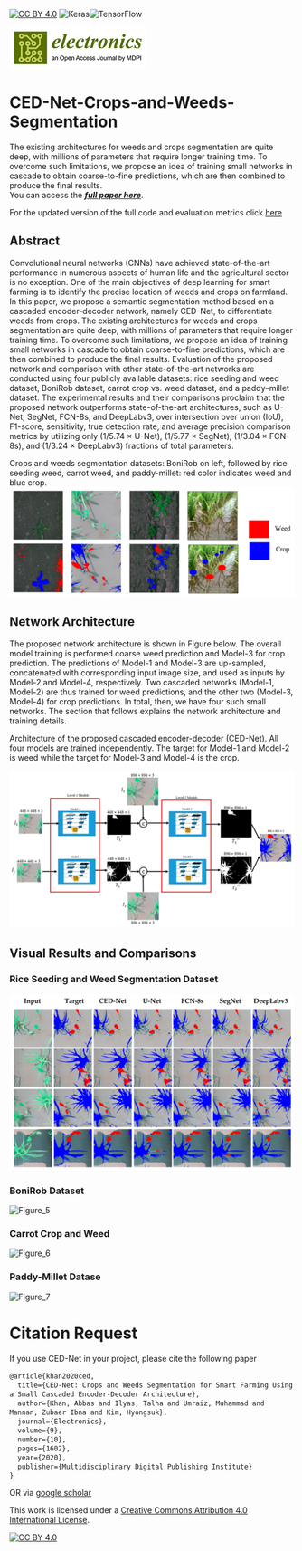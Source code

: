 [![CC BY 4.0][cc-by-shield]][cc-by]
<img alt="Keras" src="https://img.shields.io/badge/Keras%20-%23D00000.svg?&style=for-the-badge&logo=Keras&logoColor=white"/><img alt="TensorFlow" src="https://img.shields.io/badge/TensorFlow%20-%23FF6F00.svg?&style=for-the-badge&logo=TensorFlow&logoColor=white" />

![alt text](https://github.com/Mr-TalhaIlyas/SEEK-A-Framework-of-Superpixel-Learning-with-CNN-Features-for-Unsupervised-Segmentation/blob/master/screens/mdpi2.png)
# CED-Net-Crops-and-Weeds-Segmentation

The existing architectures for weeds and crops segmentation are quite deep, with millions of parameters that require longer training time. To overcome such limitations, we propose an idea of training small networks in cascade to obtain coarse-to-fine predictions, which are then combined to produce the final results.  
You can access the [**_full paper here_**](https://www.mdpi.com/2079-9292/9/10/1602).

For the updated version of the full code and evaluation metrics click [here](https://github.com/kabbas570/CED-Net-Crops-and-Weeds-Segmentation-for-Smart-Farming-Using-a-Small-Cascaded-Encoder-Decoder-Archi)
## Abstract

Convolutional neural networks (CNNs) have achieved state-of-the-art performance in numerous aspects of human life and the agricultural sector is no exception. One of the main objectives of deep learning for smart farming is to identify the precise location of weeds and crops on farmland. In this paper, we propose a semantic segmentation method based on a cascaded encoder-decoder network, namely CED-Net, to differentiate weeds from crops. The existing architectures for weeds and crops segmentation are quite deep, with millions of parameters that require longer training time. To overcome such limitations, we propose an idea of training small networks in cascade to obtain coarse-to-fine predictions, which are then combined to produce the final results. Evaluation of the proposed network and comparison with other state-of-the-art networks are conducted using four publicly available datasets: rice seeding and weed dataset, BoniRob dataset, carrot crop vs. weed dataset, and a paddy–millet dataset. The experimental results and their comparisons proclaim that the proposed network outperforms state-of-the-art architectures, such as U-Net, SegNet, FCN-8s, and DeepLabv3, over intersection over union (IoU), F1-score, sensitivity, true detection rate, and average precision comparison metrics by utilizing only (1/5.74 × U-Net), (1/5.77 × SegNet), (1/3.04 × FCN-8s), and (1/3.24 × DeepLabv3) fractions of total parameters.

Crops and weeds segmentation datasets: BoniRob on left, followed by rice seeding weed, carrot weed, and paddy-millet: red color indicates weed and blue crop.
![Picture1](https://github.com/Mr-TalhaIlyas/CED-Net-Crops-and-Weeds-Segmentation-for-Smart-Farming-Using/blob/master/screens/img(1).png)

## Network Architecture

The proposed network architecture is shown in Figure below. The overall model training is performed
coarse weed prediction and Model-3 for crop prediction. The predictions of Model-1 and Model-3
are up-sampled, concatenated with corresponding input image size, and used as inputs by Model-2
and Model-4, respectively. Two cascaded networks (Model-1, Model-2) are thus trained for weed
predictions, and the other two (Model-3, Model-4) for crop predictions. In total, then, we have four
such small networks. The section that follows explains the network architecture and training details.

Architecture of the proposed cascaded encoder-decoder (CED-Net). All four models are trained independently. The target for Model-1 and Model-2 is weed while the target for Model-3 and Model-4 is the crop.

![Picture2](https://github.com/Mr-TalhaIlyas/CED-Net-Crops-and-Weeds-Segmentation-for-Smart-Farming-Using/blob/master/screens/img(2).png)
## Visual Results and Comparisons
### Rice Seeding and Weed Segmentation Dataset

![Figure_4](https://github.com/Mr-TalhaIlyas/CED-Net-Crops-and-Weeds-Segmentation-for-Smart-Farming-Using/blob/master/screens/img(3).png)

### BoniRob Dataset

![Figure_5](https://github.com/Mr-TalhaIlyas/CED-Net-Crops-and-Weeds-Segmentation-for-Smart-Farming-Using/blob/master/screens/img(4).png)

### Carrot Crop and Weed

![Figure_6](https://github.com/Mr-TalhaIlyas/CED-Net-Crops-and-Weeds-Segmentation-for-Smart-Farming-Using/blob/master/screens/img(5).png)

### Paddy-Millet Datase

![Figure_7](https://github.com/Mr-TalhaIlyas/CED-Net-Crops-and-Weeds-Segmentation-for-Smart-Farming-Using/blob/master/screens/img(6).png)


# Citation Request

If you use CED-Net in your project, please cite the following paper
```
@article{khan2020ced,
  title={CED-Net: Crops and Weeds Segmentation for Smart Farming Using a Small Cascaded Encoder-Decoder Architecture},
  author={Khan, Abbas and Ilyas, Talha and Umraiz, Muhammad and Mannan, Zubaer Ibna and Kim, Hyongsuk},
  journal={Electronics},
  volume={9},
  number={10},
  pages={1602},
  year={2020},
  publisher={Multidisciplinary Digital Publishing Institute}
}
```
OR via [google scholar](https://scholar.google.com/citations?hl=en&user=HYNOyyAAAAAJ)

This work is licensed under a
[Creative Commons Attribution 4.0 International License][cc-by].

[![CC BY 4.0][cc-by-image]][cc-by]

[cc-by]: http://creativecommons.org/licenses/by/4.0/
[cc-by-image]: https://i.creativecommons.org/l/by/4.0/88x31.png
[cc-by-shield]: https://img.shields.io/badge/License-CC%20BY%204.0-lightgrey.svg

